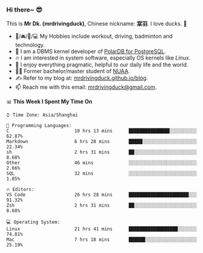 ### Hi there~ 😎

This is **Mr Dk. (mrdrivingduck)**, Chinese nickname: **棠羽**. I love ducks. 🦆

- 💪/🚘/🏸/💻 My Hobbies include workout, driving, badminton and technology.
- 🍊 I am a DBMS kernel developer of [PolarDB for PostgreSQL](https://github.com/ApsaraDB/PolarDB-for-PostgreSQL).
- 🔥 I am interested in system software, especially OS kernels like *Linux*.
- 🔧 I enjoy everything pragmatic, helpful to our daily life and the world.
- 👨‍🎓 Former bachelor/master student of [NUAA](https://en.wikipedia.org/wiki/Nanjing_University_of_Aeronautics_and_Astronautics).
- ✍ Refer to my blog at: [mrdrivingduck.github.io/blog](https://www.mrdrivingduck.cn/blog/#/).
- 📫 Reach me with this email: [mrdrivingduck@gmail.com](mailto:mrdrivingduck@gmail.com).

<!--START_SECTION:waka-->
📊 **This Week I Spent My Time On** 

```text
⌚︎ Time Zone: Asia/Shanghai

💬 Programming Languages: 
C                        18 hrs 13 mins      ███████████████░░░░░░░░░░   62.87% 
Markdown                 6 hrs 28 mins       █████░░░░░░░░░░░░░░░░░░░░   22.34% 
sh                       2 hrs 31 mins       ██░░░░░░░░░░░░░░░░░░░░░░░   8.68% 
Other                    46 mins             ░░░░░░░░░░░░░░░░░░░░░░░░░   2.66% 
SQL                      32 mins             ░░░░░░░░░░░░░░░░░░░░░░░░░   1.85%

🔥 Editors: 
VS Code                  26 hrs 28 mins      ██████████████████████░░░   91.32% 
Zsh                      2 hrs 31 mins       ██░░░░░░░░░░░░░░░░░░░░░░░   8.68%

💻 Operating System: 
Linux                    21 hrs 41 mins      ██████████████████░░░░░░░   74.81% 
Mac                      7 hrs 18 mins       ██████░░░░░░░░░░░░░░░░░░░   25.19%

```


<!--END_SECTION:waka-->

<!-- ![Mr Dk.'s GitHub Stats](https://github-readme-stats.vercel.app/api?username=mrdrivingduck&count_private&show_icons=true&theme=buefy) -->

<!-- ![Most Used Languages](https://github-readme-stats.vercel.app/api/top-langs/?username=mrdrivingduck&exclude_repo=mips32-CPU,snort-tcp-socket&theme=buefy&layout=compact&langs_count=10) -->


<!--
**mrdrivingduck/mrdrivingduck** is a ✨ _special_ ✨ repository because its `README.md` (this file) appears on your GitHub profile.

Here are some ideas to get you started:

- 🔭 I’m currently working on ...
- 🌱 I’m currently learning ...
- 👯 I’m looking to collaborate on ...
- 🤔 I’m looking for help with ...
- 💬 Ask me about ...
- 📫 How to reach me: ...
- 😄 Pronouns: ...
- ⚡ Fun fact: ...
-->
